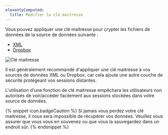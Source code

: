 ```yaml
---
eleventyComputed:
  title: Modifier la clé maitresse
---
```

Vous pouvez appliquer une clé maitresse pour crypter les fichiers de données de la source de données suivante : 

* [XML](/fr/rdm/mac/data-sources/data-sources-types/xml/) 
* [Dropbox](/fr/rdm/mac/data-sources/data-sources-types/dropbox/) 

![Clé maitresse](https://webdevolutions.azureedge.net/docs/fr/rdm/mac/clip0243.png) 

Il est généralement recommandé d'appliquer une clé maitresse à vos sources de données XML ou Dropbox, car cela ajoute une autre couche de sécurité protégeant vos sessions distantes.  

L'utilisation d'une fonction de clé maitresse empêchera les utilisateurs non autorisés de voir/accéder facilement aux sessions stockées dans votre source de données.  

{% snippet icon.badgeCaution %} 
Si jamais vous perdez votre clé maitresse, il nous sera impossible de récupérer vos données. Veuillez vous assurer que vous vous en souvenez ou que vous la sauvegardez dans un endroit sûr. 
{% endsnippet %}
 

